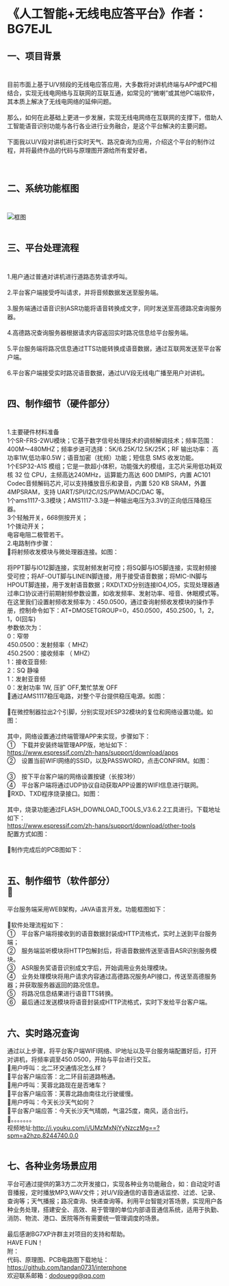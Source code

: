 # 《人工智能+无线电应答平台》作者：BG7EJL<br>
## 一、项目背景<br><br>
目前市面上基于U/V频段的无线电应答应用，大多数将对讲机终端与APP或PC相结合，实现无线电网络与互联网的互联互通，如常见的“微喇”或其他PC端软件，其本质上解决了无线电网络的延伸问题。<br><br>那么，如何在此基础上更进一步发展，实现无线电网络在互联网的支撑下，借助人工智能语音识别功能与各行各业进行业务融合，是这个平台解决的主要问题。<br><br>下面我以U/V段对讲机进行实时天气、路况查询为应用，介绍这个平台的制作过程，并将最终作品的代码与原理图开源给所有爱好者。<br><br><br>
## 二、系统功能框图<br><br>
![框图](https://raw.githubusercontent.com/tandan0731/interphone/master/1.gif)
<br><br>
## 三、平台处理流程<br><br>
1.用户通过普通对讲机进行道路态势请求呼叫。<br><br>2.平台客户端接受呼叫请求，并将音频数据发送至服务端。<br><br>3.服务端通过语音识别ASR功能将语音转换成文字，同时发送至高德路况查询服务器。<br><br>4.高德路况查询服务器根据请求内容返回实时路况信息给平台服务端。<br><br>5.平台服务端将路况信息通过TTS功能转换成语音数据，通过互联网发送至平台客户端。<br><br>6.平台客户端接受实时路况语音数据，通过U/V段无线电广播至用户对讲机。<br><br>
## 四、制作细节（硬件部分）<br><br>
1.主要硬件材料准备<br>1个SR-FRS-2WU模块；它基于数字信号处理技术的调频解调技术；频率范围：400M～480MHZ；频率步进可选择：5K/6.25K/12.5K/25K；RF 输出功率： 高功率1W,低功率0.5W；语音加密（扰频）功能；短信息 SMS 收发功能。<br>1个ESP32-A1S 模组；它是一款超小体积，功能强大的模组，主芯片采用低功耗双核 32 位 CPU，主频高达240MHz，运算能力高达 600 DMIPS，内置 AC101 Codec音频解码芯片,可以支持播放音乐和录音，内置 520 KB SRAM，外置 4MPSRAM，支持 UART/SPI/I2C/I2S/PWM/ADC/DAC 等。<br>1个ams1117-3.3模块；AMS1117-3.3是一种输出电压为3.3V的正向低压降稳压器。<br>3个轻触开关，6*6*8侧按开关；<br>1个拨动开关；<br>电容电阻二极管若干。<br>2.电路制作步骤：<br>将射频收发模块与微处理器连接。如图：<br><br>将PPT脚与IO12脚连接，实现射频发射可控；将SQ脚与IO5脚连接，实现射频接受可控；将AF-OUT脚与LINEIN脚连接，用于接受语音数据；将MIC-IN脚与HPOUT脚连接，用于发射语音数据；RXD\TXD分别连接IO4,IO5，实现处理器通过串口协议进行前期射频参数设置，如收发频率、发射功率、哑音、休眠模式等。<br>在这里我们设置射频收发频率为：450.0500，通过查询射频收发模块的操作手册，控制命令如下：AT+DMOSETGROUP=0，450.0500，450.2500，1，2，1，0(回车)<br>参数依次为： <br> 0：窄带<br> 450.0500：发射频率（ MHZ）<br> 450.2500：接收频率 （ MHZ）<br> 1：接收亚音频:<br> 2：SQ 静噪<br> 1：发射亚音频 <br> 0：发射功率 1W, 压扩 OFF,繁忙禁发 OFF<br>通过AMS1117稳压电路，对整个平台提供稳压电源。如图：<br><br>在微控制器拉出2个引脚，分别实现对ESP32模块的复位和网络设置功能。如图：<br><br>其中，网络设置通过终端管理APP来实现，步骤如下：<br>①　下载并安装终端管理APP版，地址如下：<br>https://www.espressif.com/zh-hans/support/download/apps<br>②　设置当前WIFI网络的SSID，以及PASSWORD，点击CONFIRM。如图：<br><br>③　按下平台客户端的网络设置按键（长按3秒）<br>④　平台客户端将通过UDP协议自动获取APP设置的WIFI信息进行联网。<br>RXD、TXD程序烧录接口。如图：<br><br>其中，烧录功能通过FLASH_DOWNLOAD_TOOLS_V3.6.2.2工具进行。下载地址如下：<br>https://www.espressif.com/zh-hans/support/download/other-tools<br>配置方式如图：<br><br>制作完成后的PCB图如下：<br><br>
## 五、制作细节（软件部分）<br>
平台服务端采用WEB架构，JAVA语言开发。功能框图如下：<br><br>软件处理流程如下：<br>①　平台客户端将接收到的语音数据封装成HTTP流格式，实时上送到平台服务端；<br>②　服务端监听模块将HTTP包解封后，将语音数据传送至语音ASR识别服务模块。<br>③　ASR服务奖语音识别成文字后，开始调用业务处理模块。<br>④　业务处理模块将用户请求内容通过高德路况服务API接口，传送至高德服务器；并获取服务器返回的路况信息。<br>⑤　将路况信息结果进行语音TTS转换。<br>⑥　最后通过发送模块将语音封装成HTTP流格式，实时下发给平台客户端。<br><br>
## 六、实时路况查询<br>
通过以上步骤，将平台客户端WIFI网络、IP地址以及平台服务端配置好后，打开对讲机，将频率调至450.0500，开始与平台进行交互。<br>用户呼叫：北二环交通情况怎么样？<br>平台客户端应答：北二环目前道路畅通。<br>用户呼叫：芙蓉北路现在是否堵车？<br>平台客户端应答：芙蓉北路由南往北行驶缓慢。<br>用户呼叫：今天长沙天气如何？<br>平台客户端应答：今天长沙天气晴朗，气温25度，南风，适合出行。<br>。。。。。。。<br>视频地址:http://i.youku.com/i/UMzMxNjYyNzczMg==?spm=a2hzp.8244740.0.0<br><br>
## 七、各种业务场景应用<br>
平台可通过提供的第3方二次开发接口，实现各种业务功能融合，如：自动定时语音播报，定时播放MP3,WAV文件；对U/V段通信的语音通话监控、过滤、记录、查询等；天气播报；路况查询、快递查询等。利用平台智能对答场景，实现用户各种业务处理，搭建安全、高效、易于管理的单位内部语音通信系统，适用于执勤、消防、物流、港口、医院等所有需要统一管理调度的场景。<br><br>最后感谢BG7XP许群主对项目的支持和帮助。<br>HAVE FUN！<br>附：<br>代码、原理图、PCB电路图下载地址：https://github.com/tandan0731/interphone <br>欢迎联系邮箱：dodouegg@qq.com